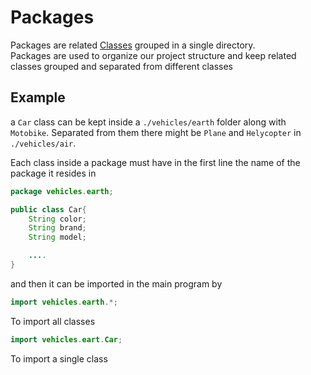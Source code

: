 # Packages
Packages are related [Classes](./Univesp_Classes.md) grouped in a single directory.  
Packages are used to organize our project structure and keep related classes grouped and separated from different classes

## Example
a `Car` class can be kept inside a `./vehicles/earth` folder along with `Motobike`. Separated from them there might be `Plane` and `Helycopter` in `./vehicles/air`.

Each class inside a package must have in the first line the name of the package it resides in

```java
package vehicles.earth;

public class Car{
    String color;
    String brand;
    String model;

    ....
}
```

and then it can be imported in the main program by

```java
import vehicles.earth.*;
```
To import all classes

```java
import vehicles.eart.Car;
```

To import a single class